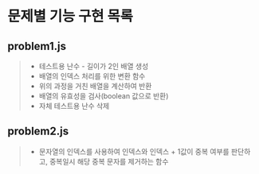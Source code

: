 # 문제별 기능 구현 목록

## problem1.js

> - 테스트용 난수 - 길이가 2인 배열 생성
> - 배열의 인덱스 처리를 위한 변환 함수
> - 위의 과정을 거친 배열을 계산하여 반환
> - 배열의 유효성을 검사(boolean 값으로 반환)
> - 자체 테스트용 난수 삭제

## problem2.js

> - 문자열의 인덱스를 사용하여 인덱스와 인덱스 + 1값이 중복 여부를 판단하고, 중복일시 해당 중복 문자를 제거하는 함수 
